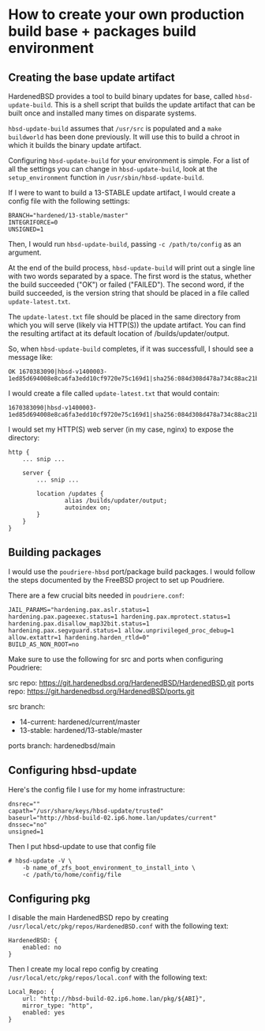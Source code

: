 # How to create your own production build base + packages build environment

## Creating the base update artifact

HardenedBSD provides a tool to build binary updates for base, called
`hbsd-update-build`. This is a shell script that builds the update artifact that
can be built once and installed many times on disparate systems.

`hbsd-update-build` assumes that `/usr/src` is populated and a `make buildworld`
has been done previously. It will use this to build a chroot in which it builds
the binary update artifact.

Configuring `hbsd-update-build` for your environment is simple. For a list of
all the settings you can change in `hbsd-update-build`, look at the
`setup_environment` function in `/usr/sbin/hbsd-update-build`.

If I were to want to build a 13-STABLE update artifact, I would create a config
file with the following settings:

```
BRANCH="hardened/13-stable/master"
INTEGRIFORCE=0
UNSIGNED=1
```

Then, I would run `hbsd-update-build`, passing `-c /path/to/config` as an
argument.

At the end of the build process, `hbsd-update-build` will print out a single
line with two words separated by a space. The first word is the status, whether
the build succeeded ("OK") or failed ("FAILED"). The second word, if the build
succeeded, is the version string that should be placed in a file called
`update-latest.txt`.

The `update-latest.txt` file should be placed in the same directory from which
you will serve (likely via HTTP(S)) the update artifact. You can find the
resulting artifact at its default location of /builds/updater/output.

So, when `hbsd-update-build` completes, if it was successfull, I should see a
message like:

```
OK 1670383090|hbsd-v1400003-1ed85d694008e8ca6fa3edd10cf9720e75c169d1|sha256:084d308d478a734c88ac21bf61dd80a389b3c6ecb0d3cc3bb5954b451391b83c
```

I would create a file called `update-latest.txt` that would contain:

```
1670383090|hbsd-v1400003-1ed85d694008e8ca6fa3edd10cf9720e75c169d1|sha256:084d308d478a734c88ac21bf61dd80a389b3c6ecb0d3cc3bb5954b451391b83c
```

I would set my HTTP(S) web server (in my case, nginx) to expose the directory:

```
http {
    ... snip ...

    server {
        ... snip ...

        location /updates {
                alias /builds/updater/output;
                autoindex on;
        }
    }
}
```

## Building packages

I would use the `poudriere-hbsd` port/package build packages. I would follow the
steps documented by the FreeBSD project to set up Poudriere.

There are a few crucial bits needed in `poudriere.conf`:

```
JAIL_PARAMS="hardening.pax.aslr.status=1 hardening.pax.pageexec.status=1 hardening.pax.mprotect.status=1 hardening.pax.disallow_map32bit.status=1 hardening.pax.segvguard.status=1 allow.unprivileged_proc_debug=1 allow.extattr=1 hardening.harden_rtld=0"
BUILD_AS_NON_ROOT=no
```

Make sure to use the following for src and ports when configuring Poudriere:

src repo: https://git.hardenedbsd.org/HardenedBSD/HardenedBSD.git
ports repo: https://git.hardenedbsd.org/HardenedBSD/ports.git

src branch:
 * 14-current: hardened/current/master
 * 13-stable: hardened/13-stable/master

ports branch: hardenedbsd/main

## Configuring hbsd-update

Here's the config file I use for my home infrastructure:

```
dnsrec=""
capath="/usr/share/keys/hbsd-update/trusted"
baseurl="http://hbsd-build-02.ip6.home.lan/updates/current"
dnssec="no"
unsigned=1
```

Then I put hbsd-update to use that config file

```
# hbsd-update -V \
    -b name_of_zfs_boot_environment_to_install_into \
    -c /path/to/home/config/file
```

## Configuring pkg

I disable the main HardenedBSD repo by creating
`/usr/local/etc/pkg/repos/HardenedBSD.conf` with the following text:

```
HardenedBSD: {
    enabled: no
}
```

Then I create my local repo config by creating
`/usr/local/etc/pkg/repos/local.conf` with the following text:

```
Local_Repo: {
    url: "http://hbsd-build-02.ip6.home.lan/pkg/${ABI}",
    mirror_type: "http",
    enabled: yes
}
```
